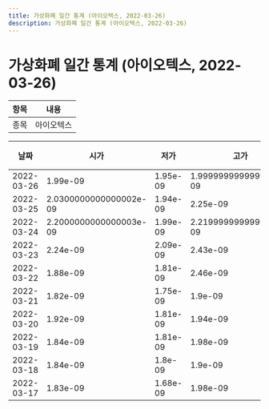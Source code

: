 ```yaml
---
title: 가상화폐 일간 통계 (아이오텍스, 2022-03-26)
description: 가상화폐 일간 통계 (아이오텍스, 2022-03-26)
---
```


가상화폐 일간 통계 (아이오텍스, 2022-03-26)
===

|항목|내용|
|--|--|
|종목|아이오텍스||마켓|BTC-IOTX||종류|일 단위 캔들||기간|2022-03-17T09:00:00 - 2022-03-26T09:00:00|

|날짜|시가|저가|고가|종가|비고|
|--|--|--|--|--|--|
|2022-03-26|1.99e-09|1.95e-09|1.9999999999999997e-09|1.96e-09|    |
|2022-03-25|2.0300000000000002e-09|1.94e-09|2.25e-09|1.99e-09|    |
|2022-03-24|2.2000000000000003e-09|1.99e-09|2.2199999999999998e-09|2.01e-09|    |
|2022-03-23|2.24e-09|2.09e-09|2.43e-09|2.2000000000000003e-09|    |
|2022-03-22|1.88e-09|1.81e-09|2.46e-09|2.24e-09|    |
|2022-03-21|1.82e-09|1.75e-09|1.9e-09|1.9e-09|    |
|2022-03-20|1.92e-09|1.81e-09|1.94e-09|1.82e-09|    |
|2022-03-19|1.84e-09|1.81e-09|1.98e-09|1.94e-09|    |
|2022-03-18|1.84e-09|1.8e-09|1.9e-09|1.83e-09|    |
|2022-03-17|1.83e-09|1.68e-09|1.98e-09|1.84e-09|    |
